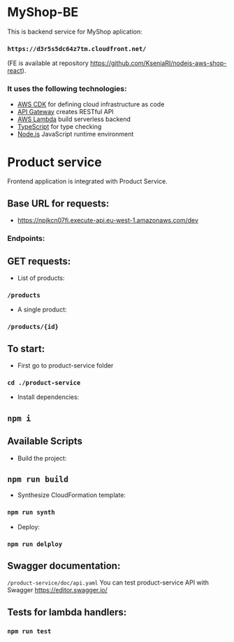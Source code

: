 # MyShop-BE

This is backend service for MyShop aplication: 
### `https://d3r5s5dc64z7tm.cloudfront.net/`

(FE is available at repository https://github.com/KseniaRI/nodejs-aws-shop-react). 

### It uses the following technologies:

- [AWS CDK](https://docs.aws.amazon.com/cdk/v2/guide/home.html) for defining cloud infrastructure as code
- [API Gateway](https://docs.aws.amazon.com/apigateway/latest/developerguide/welcome.html) creates RESTful API
- [AWS Lambda](https://docs.aws.amazon.com/lambda/latest/dg/welcome.html) build serverless backend
- [TypeScript](https://www.typescriptlang.org/) for type checking
- [Node.js](https://nodejs.org/en) JavaScript runtime environment

# Product service

Frontend application is integrated with Product Service.

## Base URL for requests: 
- https://npjkcn07fi.execute-api.eu-west-1.amazonaws.com/dev

### Endpoints: 

## GET requests:
- List of products: 
### `/products`
- A single product: 
### `/products/{id}`

## To start:

- First go to product-service folder 
### `cd ./product-service`

- Install dependencies:
## `npm i`

## Available Scripts

- Build the project:
## `npm run build`

- Synthesize CloudFormation template: 
### `npm run synth`

- Deploy:
### `npm run delploy`

## Swagger documentation: 
`/product-service/doc/api.yaml`
You can test product-service API with Swagger https://editor.swagger.io/ 

## Tests for lambda handlers:
### `npm run test`
